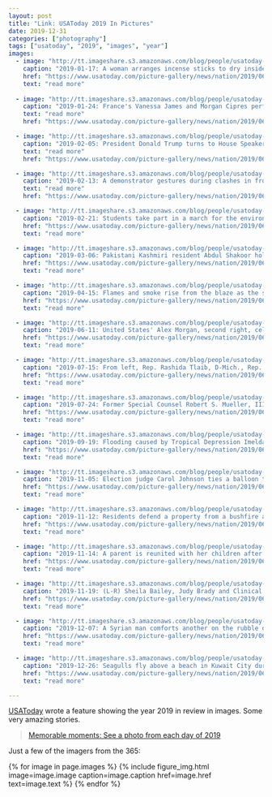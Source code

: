 ```yaml
---
layout: post
title: "Link: USAToday 2019 In Pictures"
date: 2019-12-31
categories: ["photography"]
tags: ["usatoday", "2019", "images", "year"]
images:
  - image: "http://tt.imageshare.s3.amazonaws.com/blog/people/usatoday-2019-in-pictures/2019-01-17-incense-sticks.jpg"
    caption: "2019-01-17: A woman arranges incense sticks to dry inside a temple's yard, in Quang Phu Cau village on the outskirts of Hanoi, Vietnam on  Jan. 17, 2019. The village which is believed to have started making incense more than 100 years ago, is now busy perparing for the upcoming Lunar New Year"
    href: "https://www.usatoday.com/picture-gallery/news/nation/2019/06/07/year-in-pictures-2019/3559853002/"
    text: "read more"
    
  - image: "http://tt.imageshare.s3.amazonaws.com/blog/people/usatoday-2019-in-pictures/2019-01-29-skaters.jpg"
    caption: "2019-01-24: France's Vanessa James and Morgan Cipres perform in the pairs' free skating event at the ISU European Figure Skating Championships in Minsk on Jan. 24, 2019"
    text: "read more"
    href: "https://www.usatoday.com/picture-gallery/news/nation/2019/06/07/year-in-pictures-2019/3559853002/"

  - image: "http://tt.imageshare.s3.amazonaws.com/blog/people/usatoday-2019-in-pictures/2019-02-05-pelosi-golf-clap.jpg"
    caption: "2019-02-05: President Donald Trump turns to House Speaker Nancy Pelosi of Calif., as he delivers his State of the Union address to a joint session of Congress on Capitol Hill in Washington, as Vice President Mike Pence watches, on Feb. 5, 2019."
    text: "read more"
    href: "https://www.usatoday.com/picture-gallery/news/nation/2019/06/07/year-in-pictures-2019/3559853002/"

  - image: "http://tt.imageshare.s3.amazonaws.com/blog/people/usatoday-2019-in-pictures/2019-02-13-haitian-demonstrator.jpg"
    caption: "2019-02-13: A demonstrator gestures during clashes in front of the National Palace, in the centre of Haitian Capital Port-au-Prince, Feb. 13, 2019, on the seventh day of protests against Haitian President Jovenel Moise and the misuse of the Petrocaribe fund."
    text: "read more"
    href: "https://www.usatoday.com/picture-gallery/news/nation/2019/06/07/year-in-pictures-2019/3559853002/"

  - image: "http://tt.imageshare.s3.amazonaws.com/blog/people/usatoday-2019-in-pictures/2019-02-21-student-climate-protests.jpg"
    caption: "2019-02-21: Students take part in a march for the environment and the climate organized by students, in Brussels, on Feb. 21, 2019."
    href: "https://www.usatoday.com/picture-gallery/news/nation/2019/06/07/year-in-pictures-2019/3559853002/"
    text: "read more"

  - image: "http://tt.imageshare.s3.amazonaws.com/blog/people/usatoday-2019-in-pictures/2019-03-06-mortor-shell-pakistan.jpg"
    caption: "2019-03-06: Pakistani Kashmiri resident Abdul Shakoor holds a piece of mortar shell fired by cross border Indian troops that hit and damaged his house in Dhanna village near the Line of Control (LoC) in Pakistan-administered Kashmir on March 6, 2019."
    href: "https://www.usatoday.com/picture-gallery/news/nation/2019/06/07/year-in-pictures-2019/3559853002/"
    text: "read more"

  - image: "http://tt.imageshare.s3.amazonaws.com/blog/people/usatoday-2019-in-pictures/2019-04-15-notre-dame-de-paris-fire.jpg"
    caption: "2019-04-15: Flames and smoke rise from the blaze as the spire starts to topple on Notre Dame cathedral in Paris, April 15, 2019. An inferno that raged through Notre Dame Cathedral for more than 12 hours destroyed its spire and its roof but spared its twin medieval bell towers, and a frantic rescue effort saved the monument's 'most precious treasures,' including the Crown of Thorns purportedly worn by Jesus, officials said."
    href: "https://www.usatoday.com/picture-gallery/news/nation/2019/06/07/year-in-pictures-2019/3559853002/"
    text: "read more"

  - image: "http://tt.imageshare.s3.amazonaws.com/blog/people/usatoday-2019-in-pictures/2019-06-11-womens-soccer-victory.jpg"
    caption: "2019-06-11: United States' Alex Morgan, second right, celebrates after scoring her side's 12th goal during the Women's World Cup Group F soccer match between United States and Thailand at the Stade Auguste-Delaune in Reims, France, Tuesday, June 11, 2019. Morgan scored five goals during the match"
    href: "https://www.usatoday.com/picture-gallery/news/nation/2019/06/07/year-in-pictures-2019/3559853002/"
    text: "read more"

  - image: "http://tt.imageshare.s3.amazonaws.com/blog/people/usatoday-2019-in-pictures/2019-07-15-congressional-squad.jpg"
    caption: "2019-07-15: From left, Rep. Rashida Tlaib, D-Mich., Rep. Ilhan Omar, D-Minn., Rep. Alexandria Ocasio-Cortez, D-N.Y., and Rep. Ayanna Pressley, D-Mass., respond to remarks by President Donald Trump after his call for the four Democratic congresswomen to go back to their 'broken' countries, during a news conference at the Capitol in Washington, July 15, 2019. All are American citizens and three of the four were born in the U.S."
    href: "https://www.usatoday.com/picture-gallery/news/nation/2019/06/07/year-in-pictures-2019/3559853002/"
    text: "read more"

  - image: "http://tt.imageshare.s3.amazonaws.com/blog/people/usatoday-2019-in-pictures/2019-07-24-robert-mueller-testifies.jpg"
    caption: "2019-07-24: Former Special Counsel Robert S. Mueller, III testifies to House Judiciary Committee on ‘Oversight of the Report on the Investigation into Russian Interference in the 2016 Presidential Election’ on July 24, 2019."
    href: "https://www.usatoday.com/picture-gallery/news/nation/2019/06/07/year-in-pictures-2019/3559853002/"
    text: "read more"

  - image: "http://tt.imageshare.s3.amazonaws.com/blog/people/usatoday-2019-in-pictures/2019-09-19-flooding-imelda.jpg"
    caption: "2019-09-19: Flooding caused by Tropical Depression Imelda in downtown Beaumont, Texas on Sept. 19, 2019."
    href: "https://www.usatoday.com/picture-gallery/news/nation/2019/06/07/year-in-pictures-2019/3559853002/"
    text: "read more"

  - image: "http://tt.imageshare.s3.amazonaws.com/blog/people/usatoday-2019-in-pictures/2019-11-05-election-official-balloon-face.jpg"
    caption: "2019-11-05: Election judge Carol Johnson ties a balloon to a chair before the polls open, Nov. 5, 2019, at the Arlington Hills Community Center in St. Paul, Minn."
    href: "https://www.usatoday.com/picture-gallery/news/nation/2019/06/07/year-in-pictures-2019/3559853002/"
    text: "read more"

  - image: "http://tt.imageshare.s3.amazonaws.com/blog/people/usatoday-2019-in-pictures/2019-11-12-australian-bushfire.jpg"
    caption: "2019-11-12: Residents defend a property from a bushfire at Hillsville near Taree, around 215 miles north of Sydney on Nov. 12, 2019. A state of emergency was declared on Nov. 11 and residents in the Sydney area were warned of 'catastrophic' fire danger as Australia prepared for a fresh wave of deadly bushfires that have ravaged the drought-stricken east of the country."
    href: "https://www.usatoday.com/picture-gallery/news/nation/2019/06/07/year-in-pictures-2019/3559853002/"
    text: "read more"

  - image: "http://tt.imageshare.s3.amazonaws.com/blog/people/usatoday-2019-in-pictures/2019-11-14-santa-clarita-california-school-shooting.jpg"
    caption: "2019-11-14: A parent is reunited with her children after two students were killed and others were injured during a shooting at Saugus High School in Santa Clarita, California on Nov. 14, 2019."
    href: "https://www.usatoday.com/picture-gallery/news/nation/2019/06/07/year-in-pictures-2019/3559853002/"
    text: "read more"

  - image: "http://tt.imageshare.s3.amazonaws.com/blog/people/usatoday-2019-in-pictures/2019-11-19-koala-fire-refuge.jpg"
    caption: "2019-11-19: (L-R) Sheila Bailey, Judy Brady and Clinical Director Cheyne Flanagan tend to a koala named Paul from Lake Innes Nature Reserve as he recovers from burns at The Port Macquarie Koala Hospital on Nov. 29, 2019 in Port Macquarie, Australia. Volunteers from the Koala Hospital have been working alongside National Parks and Wildlife Service crews searching for koalas following weeks of devastating bushfires across New South Wales and Queensland. Koalas rescued from fire grounds have been brought back to the hospital for treatment. An estimated 2.47 million acres of land has been burned by bushfire across Australia following catastrophic fire conditions in recent weeks, killing an estimated 1000 koalas along with other wildlife."
    href: "https://www.usatoday.com/picture-gallery/news/nation/2019/06/07/year-in-pictures-2019/3559853002/"
    text: "read more"

  - image: "http://tt.imageshare.s3.amazonaws.com/blog/people/usatoday-2019-in-pictures/2019-12-07-survivors-comfort-each-other-after-russian-airstrike-on-syria.jpg"
    caption: "2019-12-07: A Syrian man comforts another on the rubble of a building after a reported Russian airstrike on a popular market in the village of Balyun in Syria's northwestern Idlib province, on Dec. 7, 2019. Syrian regime and Russian air strikes killed 19 civilians on Dec. 7, eight of them children, in Idlib, the country's last major opposition bastion, a war monitor said."
    href: "https://www.usatoday.com/picture-gallery/news/nation/2019/06/07/year-in-pictures-2019/3559853002/"
    text: "read more"

  - image: "http://tt.imageshare.s3.amazonaws.com/blog/people/usatoday-2019-in-pictures/2019-12-26-seaguls-with-solar-eclipse.jpg"
    caption: "2019-12-26: Seagulls fly above a beach in Kuwait City during a partial solar eclipse event on Dec. 26, 2019."
    href: "https://www.usatoday.com/picture-gallery/news/nation/2019/06/07/year-in-pictures-2019/3559853002/"
    text: "read more"

---
```


[USAToday](https://www.usatoday.com) wrote a feature showing the year 2019 in review in images. Some very amazing stories.


> [Memorable moments: See a photo from each day of 2019](https://www.usatoday.com/picture-gallery/news/nation/2019/06/07/year-in-pictures-2019/3559853002/ "A picture for each day of 2019")

Just a few of the imagers from the 365:

{% for image in page.images %}
{% include figure_img.html image=image.image caption=image.caption href=image.href text=image.text %}
{% endfor %}
